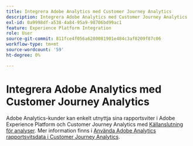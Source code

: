 ```yaml
---
title: Integrera Adobe Analytics med Customer Journey Analytics
description: Integrera Adobe Analytics med Customer Journey Analytics
exl-id: 0a9998df-a538-4a84-95a9-98706bd99ac1
feature: Experience Platform Integration
role: User
source-git-commit: 811fce4f056a6280081901e484c3af8209f87c06
workflow-type: tm+mt
source-wordcount: '59'
ht-degree: 0%

---
```


# Integrera Adobe Analytics med Customer Journey Analytics

Adobe Analytics-kunder kan enkelt utnyttja sina rapportsviter i Adobe Experience Platform och Customer Journey Analytics med [Källanslutning för analyser](https://experienceleague.adobe.com/docs/experience-platform/sources/connectors/adobe-applications/analytics.html?lang=en). Mer information finns i [Använda Adobe Analytics rapportsvitsdata i Customer Journey Analytics](/help/getting-started/aa-vs-cja/aa-data-in-cja.md).
